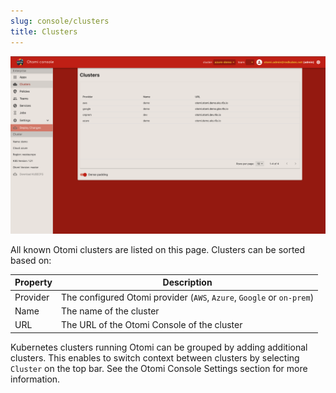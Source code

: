 ```yaml
---
slug: console/clusters
title: Clusters
---
```


![Console clusters](img/clusters.png)

All known Otomi clusters are listed on this page. Clusters can be sorted based on:

| Property | Description                                                           |
| -------- | --------------------------------------------------------------------- |
| Provider | The configured Otomi provider (`AWS`, `Azure`, `Google` or `on-prem`) |
| Name     | The name of the cluster                                               |
| URL      | The URL of the Otomi Console of the cluster                           |

Kubernetes clusters running Otomi can be grouped by adding additional clusters. This enables to switch context between clusters by selecting `Cluster` on the top bar. See the Otomi Console Settings section for more information.
